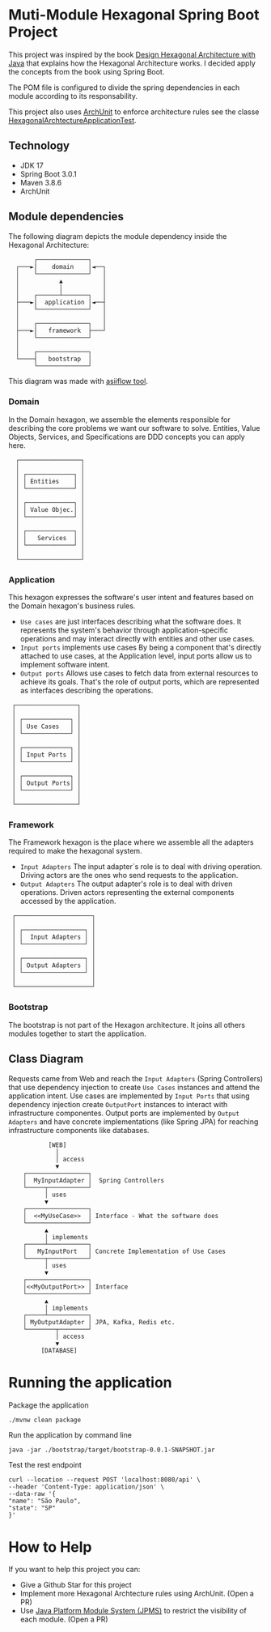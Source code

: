 # Muti-Module Hexagonal Spring Boot Project
This project was inspired by the book [Design Hexagonal Architecture with Java](https://www.amazon.com.br/Designing-Hexagonal-Architecture-Java-change-tolerant/dp/1801816484) that explains how the Hexagonal Architecture works. 
I decided apply the concepts from the book using Spring Boot.

The POM file is configured to divide the spring dependencies in each module according to its responsability. 

This project also uses [ArchUnit](https://www.archunit.org/) to enforce architecture rules see the classe [HexagonalArchtectureApplicationTest](./application/src/test/java/dev/educosta/application/HexagonalArchtectureApplicationTest.java).

## Technology
- JDK 17
- Spring Boot 3.0.1
- Maven 3.8.6
- ArchUnit

## Module dependencies
The following diagram depicts the module dependency inside the Hexagonal Architecture:

```
       ┌──────────────┐
  ┌───►│    domain    │◄──┐
  │    └──────────────┘   │
  │           ▲           │
  │           │           │
  │    ┌──────┴───────┐   │
  ├───►│  application │◄──┤
  │    └──────────────┘   │
  │                       │
  │    ┌──────────────┐   │
  ├───►│   framework  ├───┘
  │    └──────────────┘
  │
  │    ┌──────────────┐
  └────┤   bootstrap  │
       └──────────────┘
```
This diagram was made with [asiiflow tool](https://asciiflow.com/#/).

### Domain
In the Domain hexagon, we assemble the elements responsible for describing the core
problems we want our software to solve. Entities, Value Objects, Services, and Specifications are DDD concepts you can apply here.

```
  ┌─────────────────┐
  │                 │
  │ ┌─────────────┐ │
  │ │ Entities    │ │
  │ └─────────────┘ │
  │                 │
  │ ┌─────────────┐ │
  │ │ Value Objec.│ │
  │ └─────────────┘ │
  │                 │
  │ ┌─────────────┐ │
  │ │   Services  │ │
  │ └─────────────┘ │
  │                 │
  └─────────────────┘
```


### Application
This hexagon expresses the software's user intent and features based on the Domain hexagon's business rules.

- `Use cases` are just interfaces describing what the software does. It represents the system's behavior 
  through application-specific operations and may interact directly with entities and other use cases.
- `Input ports` implements use cases By being a component that's directly
  attached to use cases, at the Application level, input ports allow us to implement software intent.
- `Output ports` Allows use cases to fetch data from external resources to achieve its goals. That's the role of output ports, which are represented as interfaces
  describing the operations.
```
 ┌─────────────────┐
 │                 │
 │ ┌─────────────┐ │
 │ │ Use Cases   │ │
 │ └─────────────┘ │
 │                 │
 │ ┌─────────────┐ │
 │ │ Input Ports │ │
 │ └─────────────┘ │
 │                 │
 │ ┌─────────────┐ │
 │ │ Output Ports│ │
 │ └─────────────┘ │
 │                 │
 └─────────────────┘
```

### Framework
The Framework hexagon is the place where we assemble all the adapters required to make the hexagonal system.

- `Input Adapters` The input adapter`s role is to deal with driving operation. Driving actors are the ones who send requests to the application.
- `Output Adapters` The output adapter's role is to deal with driven operations. Driven actors representing the external components accessed by the application.
```
 ┌─────────────────────┐
 │                     │
 │ ┌─────────────────┐ │
 │ │  Input Adapters │ │
 │ └─────────────────┘ │
 │                     │
 │ ┌─────────────────┐ │
 │ │ Output Adapters │ │
 │ └─────────────────┘ │
 │                     │
 └─────────────────────┘
```

### Bootstrap
The bootstrap is not part of the Hexagon architecture. It joins all others modules together to start the application.

## Class Diagram
Requests came from Web and reach the `Input Adapters` (Spring Controllers) that use dependency injection to create `Use Cases` instances and attend the application intent.
Use cases are implemented by `Input Ports` that using dependency injection create `OutputPort` instances to interact with infrastructure componentes.
Output ports are implemented by `Output Adapters` and have concrete implementations (like Spring JPA) for reaching infrastructure components like databases.
````
           [WEB]
             │ 
             │ access
             ▼
    ┌─────────────────┐
    │  MyInputAdapter │  Spring Controllers
    └─────┬───────────┘
          │ uses
          ▼
    ┌─────────────────┐
    │  <<MyUseCase>>  │ Interface - What the software does
    └─────────────────┘
          ▲
          │ implements
    ┌─────┴───────────┐
    │   MyInputPort   │ Concrete Implementation of Use Cases
    └─────┬───────────┘
          │ uses
          ▼
    ┌─────────────────┐
    │<<MyOutputPort>> │ Interface
    └─────────────────┘
          ▲
          │ implements
    ┌─────┴───────────┐
    │ MyOutputAdapter │ JPA, Kafka, Redis etc.
    └────────┬────────┘
             │ access
             ▼
         [DATABASE]
```` 


# Running the application
Package the application
```
./mvnw clean package
```

Run the application by command line
```
java -jar ./bootstrap/target/bootstrap-0.0.1-SNAPSHOT.jar
```

Test the rest endpoint
```
curl --location --request POST 'localhost:8080/api' \
--header 'Content-Type: application/json' \
--data-raw '{
"name": "São Paulo",
"state": "SP"
}'
```

# How to Help

If you want to help this project you can:

- Give a Github Star for this project
- Implement more Hexagonal Archtecture rules using ArchUnit. (Open a PR) 
- Use [Java Platform Module System (JPMS)](https://jenkov.com/tutorials/java/modules.html) to restrict the visibility of each module. (Open a PR) 